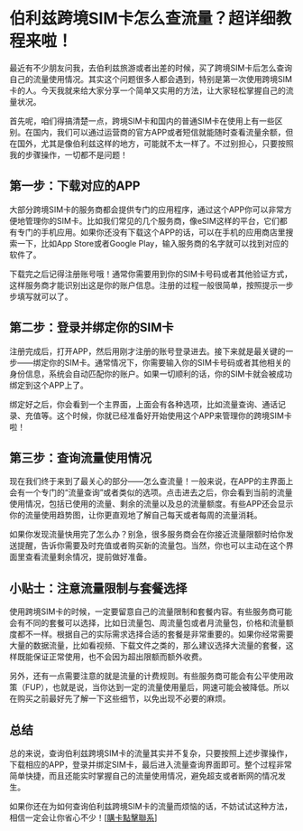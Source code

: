 # 伯利兹跨境SIM卡怎么查流量？超详细教程来啦！

最近有不少朋友问我，去伯利兹旅游或者出差的时候，买了跨境SIM卡后怎么查询自己的流量使用情况。其实这个问题很多人都会遇到，特别是第一次使用跨境SIM卡的人。今天我就来给大家分享一个简单又实用的方法，让大家轻松掌握自己的流量状况。

首先呢，咱们得搞清楚一点，跨境SIM卡和国内的普通SIM卡在使用上有一些区别。在国内，我们可以通过运营商的官方APP或者短信就能随时查看流量余额，但在国外，尤其是像伯利兹这样的地方，可能就不太一样了。不过别担心，只要按照我的步骤操作，一切都不是问题！

## 第一步：下载对应的APP

大部分跨境SIM卡的服务商都会提供专门的应用程序，通过这个APP你可以非常方便地管理你的SIM卡。比如我们常见的几个服务商，像eSIM这样的平台，它们都有专门的手机应用。如果你还没有下载这个APP的话，可以在手机的应用商店里搜索一下，比如App Store或者Google Play，输入服务商的名字就可以找到对应的软件了。

下载完之后记得注册账号哦！通常你需要用到你的SIM卡号码或者其他验证方式，这样服务商才能识别出这是你的账户信息。注册的过程一般很简单，按照提示一步步填写就可以了。

## 第二步：登录并绑定你的SIM卡

注册完成后，打开APP，然后用刚才注册的账号登录进去。接下来就是最关键的一步——绑定你的SIM卡。通常情况下，你需要输入你的SIM卡号码或者其他相关的身份信息，系统会自动匹配你的账户。如果一切顺利的话，你的SIM卡就会被成功绑定到这个APP上了。

绑定好之后，你会看到一个主界面，上面会有各种选项，比如流量查询、通话记录、充值等。这个时候，你就已经准备好开始使用这个APP来管理你的跨境SIM卡啦！

## 第三步：查询流量使用情况

现在我们终于来到了最关心的部分——怎么查流量！一般来说，在APP的主界面上会有一个专门的“流量查询”或者类似的选项。点击进去之后，你会看到当前的流量使用情况，包括已使用的流量、剩余的流量以及总的流量额度。有些APP还会显示你的流量使用趋势图，让你更直观地了解自己每天或者每周的流量消耗。

如果你发现流量快用完了怎么办？别急，很多服务商会在你接近流量限额时给你发送提醒，告诉你需要及时充值或者购买新的流量包。当然，你也可以主动在这个界面里查看流量剩余情况，提前做好准备。

## 小贴士：注意流量限制与套餐选择

使用跨境SIM卡的时候，一定要留意自己的流量限制和套餐内容。有些服务商可能会有不同的套餐可以选择，比如日流量包、周流量包或者月流量包，价格和流量额度都不一样。根据自己的实际需求选择合适的套餐是非常重要的。如果你经常需要大量的数据流量，比如看视频、下载文件之类的，那么建议选择大流量的套餐，这样既能保证正常使用，也不会因为超出限额而额外收费。

另外，还有一点需要注意的就是流量的计费规则。有些服务商可能会有公平使用政策（FUP），也就是说，当你达到一定的流量使用量后，网速可能会被降低。所以在购买之前最好先了解一下这些细节，以免出现不必要的麻烦。

## 总结

总的来说，查询伯利兹跨境SIM卡的流量其实并不复杂，只要按照上述步骤操作，下载相应的APP，登录并绑定SIM卡，最后进入流量查询界面即可。整个过程非常简单快捷，而且还能实时掌握自己的流量使用情况，避免超支或者断网的情况发生。

如果你还在为如何查询伯利兹跨境SIM卡的流量而烦恼的话，不妨试试这种方法，相信一定会让你省心不少！[[購卡點擊聯系](https://t.me/s/esim1088)]